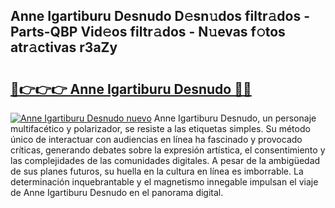 ## Anne Igartiburu Desnudo D𝚎sn𝚞dos filtr𝚊dos - Parts-QBP Vid𝚎os filtr𝚊dos - N𝚞evas f𝚘tos atr𝚊ctivas r3aZy

# <h2><a href="http://mbbtj9.tromn.icu/?c=Anne+Igartiburu+Desnudo">🔗👉👉👉 Anne Igartiburu Desnudo 🔗🔗</a></h2>

[![Anne Igartiburu Desnudo nuevo](https://i.imgur.com/pEAQMta.gif)](http://mbbtj9.tromn.icu/?c=Anne+Igartiburu+Desnudo)
Anne Igartiburu Desnudo, un personaje multifacético y polarizador, se resiste a las etiquetas simples. Su método único de interactuar con audiencias en línea ha fascinado y provocado críticas, generando debates sobre la expresión artística, el consentimiento y las complejidades de las comunidades digitales. A pesar de la ambigüedad de sus planes futuros, su huella en la cultura en línea es imborrable. La determinación inquebrantable y el magnetismo innegable impulsan el viaje de Anne Igartiburu Desnudo en el panorama digital.
